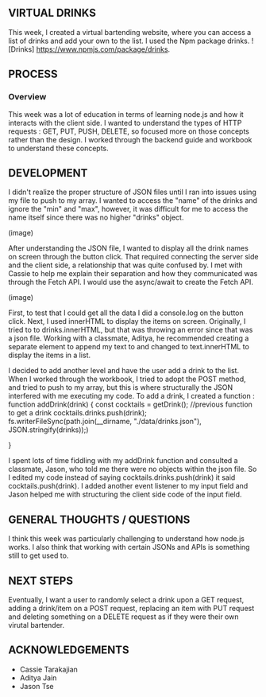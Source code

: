 ## VIRTUAL DRINKS

This week, I created a virtual bartending website, where you can access a list of drinks and add your own to the list. I used the Npm package drinks. ![Drinks] https://www.npmjs.com/package/drinks.

## PROCESS
### Overview 
This week was a lot of education in terms of learning node.js and how it interacts with the client side. I wanted to understand the types of HTTP requests : GET, PUT, PUSH, DELETE, so focused more on those concepts rather than the design. I worked through the backend guide and workbook to understand these concepts. 

## DEVELOPMENT 
I didn't realize the proper structure of JSON files until I ran into issues using my file to push to my array. I wanted to access the "name" of the drinks and ignore the "min" and "max", however, it was difficult for me to access the name itself since there was no higher "drinks" object. 

(image)

After understanding the JSON file, I wanted to display all the drink names on screen through the button click. That required connecting the server side and the client side, a relationship that was quite confused by. I met with Cassie to help me explain their separation and how they communicated was through the Fetch API. I would use the async/await to create the Fetch API. 


(image)


First, to test that I could get all the data I did a console.log on the button click. Next, I used innerHTML to display the items on screen. Originally, I tried to to drinks.innerHTML, but that was throwing an error since that was a json file. Working with a classmate, Aditya, he recommended creating a separate element to append my text to and changed to text.innerHTML to display the items in a list. 

I decided to add another level and have the user add a drink to the list. When I worked through the workbook, I tried to adopt the POST method, and tried to push to my array, but this is where structurally the JSON interfered with me executing my code. To add a drink, I created a function :
function addDrink(drink) {
	const cocktails = getDrink();  //previous function to get a drink
	cocktails.drinks.push(drink); 
	fs.writerFileSync(path.join(__dirname, "./data/drinks.json"), JSON.stringify(drinks));)

}

I spent lots of time fiddling with my addDrink function and consulted a classmate, Jason, who told me there were no objects within the json file. So I edited my code instead of saying cocktails.drinks.push(drink) it said cocktails.push(drink). I added another event listener to my input field and Jason helped me with structuring the client side code of the input field. 

## GENERAL THOUGHTS / QUESTIONS

I think this week was particularly challenging to understand how node.js works. I also think that working with certain JSONs and APIs is something still to get used to.

## NEXT STEPS

Eventually, I want a user to randomly select a drink upon a GET request, adding a drink/item on a POST request, replacing an item with PUT request and deleting something on a DELETE request as if they were their own virutal bartender. 

## ACKNOWLEDGEMENTS

* Cassie Tarakajian
* Aditya Jain
* Jason Tse







